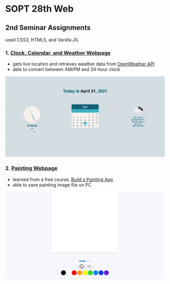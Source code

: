 # SOPT 28th Web

## 2nd Seminar Assignments
used CSS3, HTML5, and Vanilla JS.

### 1. [Clock, Calendar, and Weather Webpage](https://github.com/jenehojinchoi/SOPT_28th_Web/tree/feature/initial/2nd_seminar_1)
- gets live location and retrieves weather data from [OpenWeather API](https://openweathermap.org/api)
- able to convert between AM/PM and 24-hour clock

![Demo](2nd_seminar_1/clockCalendarWeather.gif)

### 2. [Painting Webpage](https://github.com/jenehojinchoi/SOPT_28th_Web/tree/feature/initial/2nd_seminar_2)
- learned from a free course, [Build a Painting App](https://nomadcoders.co/javascript-for-beginners-2)
- able to save painting image file on PC

![Demo](2nd_seminar_2/paintingWeb.gif)
